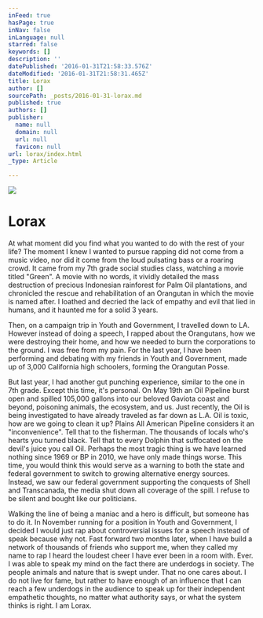 ```yaml
---
inFeed: true
hasPage: true
inNav: false
inLanguage: null
starred: false
keywords: []
description: ''
datePublished: '2016-01-31T21:58:33.576Z'
dateModified: '2016-01-31T21:58:31.465Z'
title: Lorax
author: []
sourcePath: _posts/2016-01-31-lorax.md
published: true
authors: []
publisher:
  name: null
  domain: null
  url: null
  favicon: null
url: lorax/index.html
_type: Article

---
```

![](https://the-grid-user-content.s3-us-west-2.amazonaws.com/2ecd86f7-8dc0-425a-972f-d1a46e3afab4.jpg)

# Lorax

At what moment did you find what you wanted to do with the rest of your life? The moment I knew I wanted to pursue rapping did not come from a music video, nor did it come from the loud pulsating bass or a roaring crowd. It came from my 7th grade social studies class, watching a movie titled "Green". A movie with no words, it vividly detailed the mass destruction of precious Indonesian rainforest for Palm Oil plantations, and chronicled the rescue and rehabilitation of an Orangutan in which the movie is named after. I loathed and decried the lack of empathy and evil that lied in humans, and it haunted me for a solid 3 years. 

Then, on a campaign trip in Youth and Government, I travelled down to LA. However instead of doing a speech, I rapped about the Orangutans, how we were destroying their home, and how we needed to burn the corporations to the ground. I was free from my pain. For the last year, I have been performing and debating with my friends in Youth and Government, made up of 3,000 California high schoolers, forming the Orangutan Posse. 

But last year, I had another gut punching experience, similar to the one in 7th grade. Except this time, it's personal. On May 19th an Oil Pipeline burst open and spilled 105,000 gallons into our beloved Gaviota coast and beyond, poisoning animals, the ecosystem, and us. Just recently, the Oil is being investigated to have already traveled as far down as L.A. Oil is toxic, how are we going to clean it up? Plains All American Pipeline considers it an "inconvenience". Tell that to the fisherman. The thousands of locals who's hearts you turned black. Tell that to every Dolphin that suffocated on the devil's juice you call Oil. Perhaps the most tragic thing is we have learned nothing since 1969 or BP in 2010, we have only made things worse. This time, you would think this would serve as a warning to both the state and federal government to switch to growing alternative energy sources. Instead, we saw our federal government supporting the conquests of Shell and Transcanada, the media shut down all coverage of the spill. I refuse to be silent and bought like our politicians. 

Walking the line of being a maniac and a hero is difficult, but someone has to do it. In November running for a position in Youth and Government, I decided I would just rap about controversial issues for a speech instead of speak because why not. Fast forward two months later, when I have build a network of thousands of friends who support me, when they called my name to rap I heard the loudest cheer I have ever been in a room with. Ever. I was able to speak my mind on the fact there are underdogs in society. The people animals and nature that is swept under. That no one cares about. I do not live for fame, but rather to have enough of an influence that I can reach a few underdogs in the audience to speak up for their independent empathetic thoughts, no matter what authority says, or what the system thinks is right. I am Lorax.